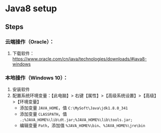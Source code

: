 # Java8 setup

## Steps

### 云端操作（Oracle）：

1. 下载软件：https://www.oracle.com/cn/java/technologies/downloads/#java8-windows

### 本地操作（Windows 10）：

1. 安装软件
2. 配置系统环境变量：【此电脑】> 右键【属性】>【高级系统设置】>【高级】>【环境变量】
    - 添加变量 `JAVA_HOME`，值 `C:\MySoft\Java\jdk1.8.0_341`
    - 添加变量 `CLASSPATH`，值 `.;%JAVA_HOME%\lib\dt.jar;%JAVA_HOME%\lib\tools.jar;`
    - 编辑变量 `Path`，添加值 `%JAVA_HOME%\bin`、`%JAVA_HOME%\jre\bin` 
